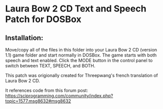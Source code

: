 # Laura Bow 2 CD Text and Speech Patch for DOSBox

## Installation:

Move/copy all of the files in this folder into your Laura Bow 2 CD (version 1.1) game folder and start normally in DOSBox. The game starts with both speech and text enabled. Click the MODE button in the control panel to switch between TEXT, SPEECH, and BOTH.

This patch was origionally created for Threepwang's french translation of Laura Bow 2 CD. 

It references code from this forum post: https://sciprogramming.com/community/index.php?topic=1577.msg8632#msg8632
